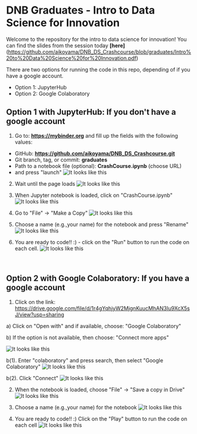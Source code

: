 # DNB Graduates - Intro to Data Science for Innovation
Welcome to the repository for the intro to data science for innovation! 
You can find the slides from the session today **[here]**(https://github.com/aikoyama/DNB_DS_Crashcourse/blob/graduates/Intro%20to%20Data%20Science%20for%20Innovation.pdf)

There are two options for running the code in this repo, depending of if you have a google account.
- Option 1: JupyterHub
- Option 2: Google Colaboratory

## Option 1 with JupyterHub: If you don't have a google account
1. Go to: **https://mybinder.org** and fill up the fields with the following values:
- GitHub: **https://github.com/aikoyama/DNB_DS_Crashcourse.git**
- Git branch, tag, or commit: **graduates**
- Path to a notebook file (optional): **CrashCourse.ipynb** (choose URL)
- and press "launch"
![It looks like this](images/0_000.png)

2. Wait until the page loads
![It looks like this](images/1_001.png)

3. When Jupyter notebook is loaded, click on "CrashCourse.ipynb"
![It looks like this](images/1_002.png)

4. Go to "File" -> "Make a Copy"
![It looks like this](images/1_003.png)

5. Choose a name (e.g.,your name) for the notebook and press "Rename"
![It looks like this](images/1_004.png)

6. You are ready to code!! :) - click on the "Run" button to run the code on each cell.
![It looks like this](images/1_005.png)

<br>

## Option 2 with Google Colaboratory: If you have a google account
1. Click on the link: https://drive.google.com/file/d/1r4gYqhjyW2MjgnKuucMhAN3Iu9XcX5sJ/view?usp=sharing

a) Click on "Open with" and if available, choose: "Google Colaboratory"

b) If the option is not available, then choose: "Connect more apps"

![It looks like this](images/2_001.png)

b(1). Enter "colaboratory" and press search, then select "Google Colaboratory"
![It looks like this](images/2_002.png)

b(2). Click "Connect"
![It looks like this](images/2_003.png)

2. When the notebook is loaded, choose "File" -> "Save a copy in Drive"
![It looks like this](images/2_004.png)

3. Choose a name (e.g.,your name) for the notebook
![It looks like this](images/2_005.png)

4. You are ready to code!! :) Click on the "Play" button to run the code on each cell
![It looks like this](images/2_006.png)
